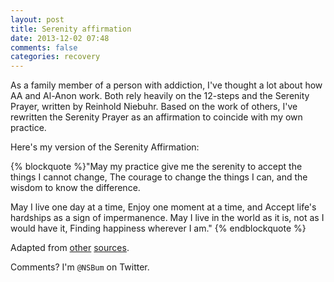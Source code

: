 ```yaml
---
layout: post
title: Serenity affirmation
date: 2013-12-02 07:48
comments: false
categories: recovery
---
```

As a family member of a person with addiction, I've thought a lot about how AA and Al-Anon work.  Both rely heavily on the 12-steps and the Serenity Prayer, written by Reinhold Niebuhr.  Based on the work of others, I've rewritten the Serenity Prayer as an affirmation to coincide with my own practice.

Here's my version of the Serenity Affirmation:

{% blockquote %}"May my practice give me the serenity to accept the things I cannot change,
The courage to change the things I can, and the wisdom to know the difference.

May I live one day at a time,
Enjoy one moment at a time, and
Accept life's hardships as a sign of impermanence.
May I live in the world as it is, not as I would have it,
Finding happiness wherever I am."
{% endblockquote %}

Adapted from [other](http://whitewashone.tumblr.com/post/693370720/the-serenity-prayer-secular-version) [sources](http://zenhumanism.blogspot.com/2012/04/serenity-prayer-for-non-theists.html).

Comments? I'm `@NSBum` on Twitter.